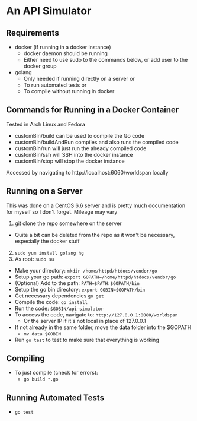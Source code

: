 # An API Simulator

## Requirements
* docker (if running in a docker instance)
  * docker daemon should be running
  * Either need to use sudo to the commands below, or add user to the docker group
* golang
  * Only needed if running directly on a server or
  * To run automated tests  or
  * To compile without running in docker

## Commands for Running in a Docker Container
Tested in Arch Linux and Fedora
* customBin/build can be used to compile the Go code
* customBin/buildAndRun compiles and also runs the compiled code
* customBin/run will just run the already compiled code
* customBin/ssh will SSH into the docker instance
* customBin/stop will stop the docker instance

Accessed by navigating to http://localhost:6060/worldspan locally

## Running on a Server
This was done on a CentOS 6.6 server and is pretty much documentation for myself so I don't forget. Mileage may vary
1. git clone the repo somewhere on the server
  * Quite a bit can be deleted from the repo as it won't be necessary, especially the docker stuff
2. `sudo yum install golang hg`
3. As root: `sudo su`
  * Make your directory: `mkdir /home/httpd/htdocs/vendor/go`
  * Setup your go path: `export GOPATH=/home/httpd/htdocs/vendor/go`
  * (Optional) Add to the path: `PATH=$PATH:$GOPATH/bin`
  * Setup the go bin directory: `export GOBIN=$GOPATH/bin`
  * Get necessary dependencies `go get`
  * Compile the code: `go install`
  * Run the code: `$GOBIN/api-simulator`
  * To access the code, navigate to: `http://127.0.0.1:8080/worldspan`
    * Or the server IP if it's not local in place of 127.0.0.1
  * If not already in the same folder, move the data folder into the $GOPATH
    * `mv data $GOBIN`
  * Run `go test` to test to make sure that everything is working

## Compiling
* To just compile (check for errors):
  * `go build *.go`

## Running Automated Tests
* `go test`
